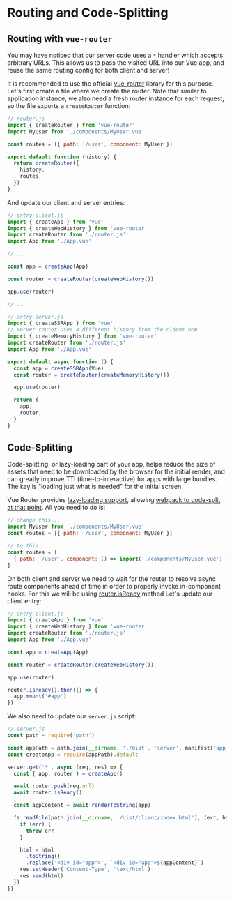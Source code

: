 # Routing and Code-Splitting

## Routing with `vue-router`

You may have noticed that our server code uses a `*` handler which accepts arbitrary URLs. This allows us to pass the visited URL into our Vue app, and reuse the same routing config for both client and server!

It is recommended to use the official [vue-router](https://github.com/vuejs/vue-router-next) library for this purpose. Let's first create a file where we create the router. Note that similar to application instance, we also need a fresh router instance for each request, so the file exports a `createRouter` function:

```js
// router.js
import { createRouter } from 'vue-router'
import MyUser from './components/MyUser.vue'

const routes = [{ path: '/user', component: MyUser }]

export default function (history) {
  return createRouter({
    history,
    routes,
  })
}
```

And update our client and server entries:

```js
// entry-client.js
import { createApp } from 'vue'
import { createWebHistory } from 'vue-router'
import createRouter from './router.js'
import App from './App.vue'

// ...

const app = createApp(App)

const router = createRouter(createWebHistory())

app.use(router)

// ...
```

```js
// entry-server.js
import { createSSRApp } from 'vue'
// server router uses a different history from the client one
import { createMemoryHistory } from 'vue-router'
import createRouter from './router.js'
import App from './App.vue'

export default async function () {
  const app = createSSRApp(Vue)
  const router = createRouter(createMemoryHistory())

  app.use(router)

  return {
    app,
    router,
  }
}
```

## Code-Splitting

Code-splitting, or lazy-loading part of your app, helps reduce the size of assets that need to be downloaded by the browser for the initial render, and can greatly improve TTI (time-to-interactive) for apps with large bundles. The key is "loading just what is needed" for the initial screen.

Vue Router provides [lazy-loading support](https://next.router.vuejs.org/guide/advanced/lazy-loading.html), allowing [webpack to code-split at that point](https://webpack.js.org/guides/code-splitting-async/). All you need to do is:

```js
// change this...
import MyUser from './components/MyUser.vue'
const routes = [{ path: '/user', component: MyUser }]

// to this:
const routes = [
  { path: '/user', component: () => import('./components/MyUser.vue') }
]
```

On both client and server we need to wait for the router to resolve async route components ahead of time in order to properly invoke in-component hooks. For this we will be using [router.isReady](https://next.router.vuejs.org/api/#isready) method Let's update our client entry:

```js
// entry-client.js
import { createApp } from 'vue'
import { createWebHistory } from 'vue-router'
import createRouter from './router.js'
import App from './App.vue'

const app = createApp(App)

const router = createRouter(createWebHistory())

app.use(router)

router.isReady().then(() => {
  app.mount('#app')
})
```

We also need to update our `server.js` script:

```js
// server.js
const path = require('path')

const appPath = path.join(__dirname, './dist', 'server', manifest['app.js'])
const createApp = require(appPath).default

server.get('*', async (req, res) => {
  const { app, router } = createApp()

  await router.push(req.url)
  await router.isReady()

  const appContent = await renderToString(app)

  fs.readFile(path.join(__dirname, '/dist/client/index.html'), (err, html) => {
    if (err) {
      throw err
    }

    html = html
      .toString()
      .replace('<div id="app">', `<div id="app">${appContent}`)
    res.setHeader('Content-Type', 'text/html')
    res.send(html)
  })
})
```
